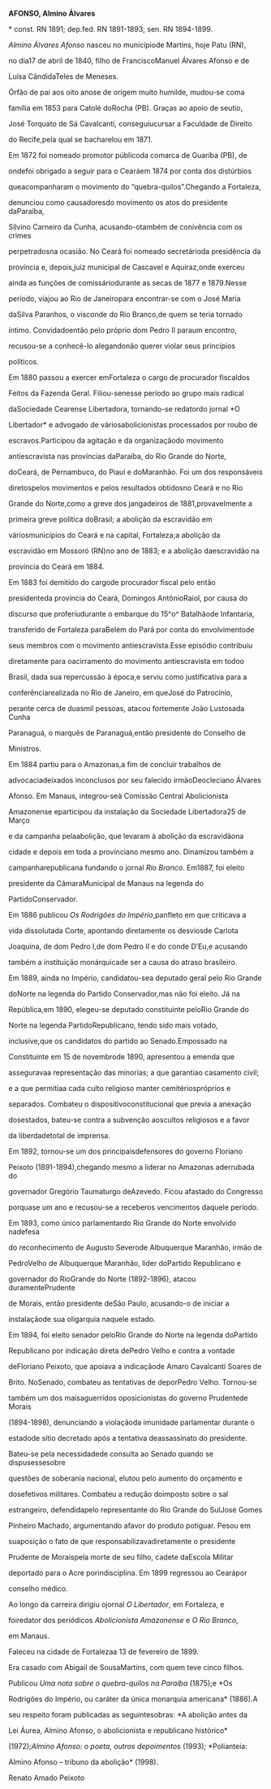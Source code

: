 **AFONSO, Almino Álvares**



\* const. RN 1891; dep.fed. RN 1891-1893; sen. RN 1894-1899.



*Almino Álvares Afonso* nasceu no municípiode Martins, hoje Patu (RN),

no dia17 de abril de 1840, filho de FranciscoManuel Álvares Afonso e de

Luísa CândidaTeles de Meneses.



Órfão de pai aos oito anose de origem muito humilde, mudou-se coma

família em 1853 para Catolé doRocha (PB). Graças ao apoio de seutio,

José Torquato de Sá Cavalcanti, conseguiucursar a Faculdade de Direito

do Recife,pela qual se bacharelou em 1871.



Em 1872 foi nomeado promotor públicoda comarca de Guariba (PB), de

ondefoi obrigado a seguir para o Cearáem 1874 por conta dos distúrbios

queacompanharam o movimento do “quebra-quilos”.Chegando a Fortaleza,

denunciou como causadoresdo movimento os atos do presidente daParaíba,

Silvino Carneiro da Cunha, acusando-otambém de conivência com os crimes

perpetradosna ocasião. No Ceará foi nomeado secretárioda presidência da

província e, depois,juiz municipal de Cascavel e Aquiraz,onde exerceu

ainda as funções de comissáriodurante as secas de 1877 e 1879.Nesse

período, viajou ao Rio de Janeiropara encontrar-se com o José Maria

daSilva Paranhos, o visconde do Rio Branco,de quem se teria tornado

íntimo. Convidadoentão pelo próprio dom Pedro II paraum encontro,

recusou-se a conhecê-lo alegandonão querer violar seus princípios

políticos.



Em 1880 passou a exercer emFortaleza o cargo de procurador fiscaldos

Feitos da Fazenda Geral. Filiou-senesse período ao grupo mais radical

daSociedade Cearense Libertadora, tornando-se redatordo jornal *O

Libertador* e advogado de váriosabolicionistas processados por roubo de

escravos.Participou da agitação e da organizaçãodo movimento

antiescravista nas províncias daParaíba, do Rio Grande do Norte,

doCeará, de Pernambuco, do Piauí e doMaranhão. Foi um dos responsáveis

diretospelos movimentos e pelos resultados obtidosno Ceará e no Rio

Grande do Norte,como a greve dos jangadeiros de 1881,provavelmente a

primeira greve política doBrasil; a abolição da escravidão em

váriosmunicípios do Ceará e na capital, Fortaleza;a abolição da

escravidão em Mossoró (RN)no ano de 1883; e a abolição daescravidão na

província do Ceará em 1884.



Em 1883 foi demitido do cargode procurador fiscal pelo então

presidenteda província do Ceará, Domingos AntônioRaiol, por causa do

discurso que proferiudurante o embarque do 15^o^ Batalhãode Infantaria,

transferido de Fortaleza paraBelém do Pará por conta do envolvimentode

seus membros com o movimento antiescravista.Esse episódio contribuiu

diretamente para oacirramento do movimento antiescravista em todoo

Brasil, dada sua repercussão à época,e serviu como justificativa para a

conferênciarealizada no Rio de Janeiro, em queJosé do Patrocínio,

perante cerca de duasmil pessoas, atacou fortemente João Lustosada Cunha

Paranaguá, o marquês de Paranaguá,então presidente do Conselho de

Ministros.



Em 1884 partiu para o Amazonas,a fim de concluir trabalhos de

advocaciadeixados inconclusos por seu falecido irmãoDeocleciano Álvares

Afonso. Em Manaus, integrou-seà Comissão Central Abolicionista

Amazonense eparticipou da instalação da Sociedade Libertadora25 de Março

e da campanha pelaabolição, que levaram à abolição da escravidãona

cidade e depois em toda a provínciano mesmo ano. Dinamizou também a

campanharepublicana fundando o jornal *Rio Branco*. Em1887, foi eleito

presidente da CâmaraMunicipal de Manaus na legenda do

PartidoConservador.



Em 1886 publicou *Os Rodrigões do Império*,panfleto em que criticava a

vida dissolutada Corte, apontando diretamente os desviosde Carlota

Joaquina, de dom Pedro I,de dom Pedro II e do conde D’Eu,e acusando

também a instituição monárquicade ser a causa do atraso brasileiro.



Em 1889, ainda no Império, candidatou-sea deputado geral pelo Rio Grande

doNorte na legenda do Partido Conservador,mas não foi eleito. Já na

República,em 1890, elegeu-se deputado constituinte peloRio Grande do

Norte na legenda PartidoRepublicano, tendo sido mais votado,

inclusive,que os candidatos do partido ao Senado.Empossado na

Constituinte em 15 de novembrode 1890, apresentou a emenda que

asseguravaa representação das minorias; a que garantiao casamento civil;

e a que permitiaa cada culto religioso manter cemitériospróprios e

separados. Combateu o dispositivoconstitucional que previa a anexação

dosestados, bateu-se contra a subvenção aoscultos religiosos e a favor

da liberdadetotal de imprensa.



Em 1892, tornou-se um dos principaisdefensores do governo Floriano

Peixoto (1891-1894),chegando mesmo a liderar no Amazonas aderrubada do

governador Gregório Taumaturgo deAzevedo. Ficou afastado do Congresso

porquase um ano e recusou-se a receberos vencimentos daquele período.



Em 1893, como único parlamentardo Rio Grande do Norte envolvido nadefesa

do reconhecimento de Augusto Severode Albuquerque Maranhão, irmão de

PedroVelho de Albuquerque Maranhão, líder doPartido Republicano e

governador do RioGrande do Norte (1892-1896), atacou duramentePrudente

de Morais, então presidente deSão Paulo, acusando-o de iniciar a

instalaçãode sua oligarquia naquele estado.



Em 1894, foi eleito senador peloRio Grande do Norte na legenda doPartido

Republicano por indicação direta dePedro Velho e contra a vontade

deFloriano Peixoto, que apoiava a indicaçãode Amaro Cavalcanti Soares de

Brito. NoSenado, combateu as tentativas de deporPedro Velho. Tornou-se

também um dos maisaguerridos oposicionistas do governo Prudentede Morais

(1894-1898), denunciando a violaçãoda imunidade parlamentar durante o

estadode sítio decretado após a tentativa deassassinato do presidente.

Bateu-se pela necessidadede consulta ao Senado quando se dispusessesobre

questões de soberania nacional, elutou pelo aumento do orçamento e

dosefetivos militares. Combateu a redução doimposto sobre o sal

estrangeiro, defendidapelo representante do Rio Grande do SulJosé Gomes

Pinheiro Machado, argumentando afavor do produto potiguar. Pesou em

suaposição o fato de que responsabilizavadiretamente o presidente

Prudente de Moraispela morte de seu filho, cadete daEscola Militar

deportado para o Acre porindisciplina. Em 1899 regressou ao Cearápor

conselho médico.



Ao longo da carreira dirigiu ojornal *O Libertador*, em Fortaleza, e

foiredator dos periódicos *Abolicionista Amazonense* e *O Rio Branco*,

em Manaus.



Faleceu na cidade de Fortalezaa 13 de fevereiro de 1899.



Era casado com Abigail de SousaMartins, com quem teve cinco filhos.



Publicou *Uma nota sobre o quebra-quilos na Paraíba* (1875);e *Os

Rodrigões do Império, ou caráter da única monarquia americana* (1886).A

seu respeito foram publicadas as seguintesobras: *A abolição antes da

Lei Áurea, Almino Afonso, o abolicionista e republicano histórico*

(1972);*Almino Afonso: o poeta, outros depoimentos* (1993); *Polianteia:

Almino Afonso – tribuno da abolição* (1998).



Renato Amado Peixoto



